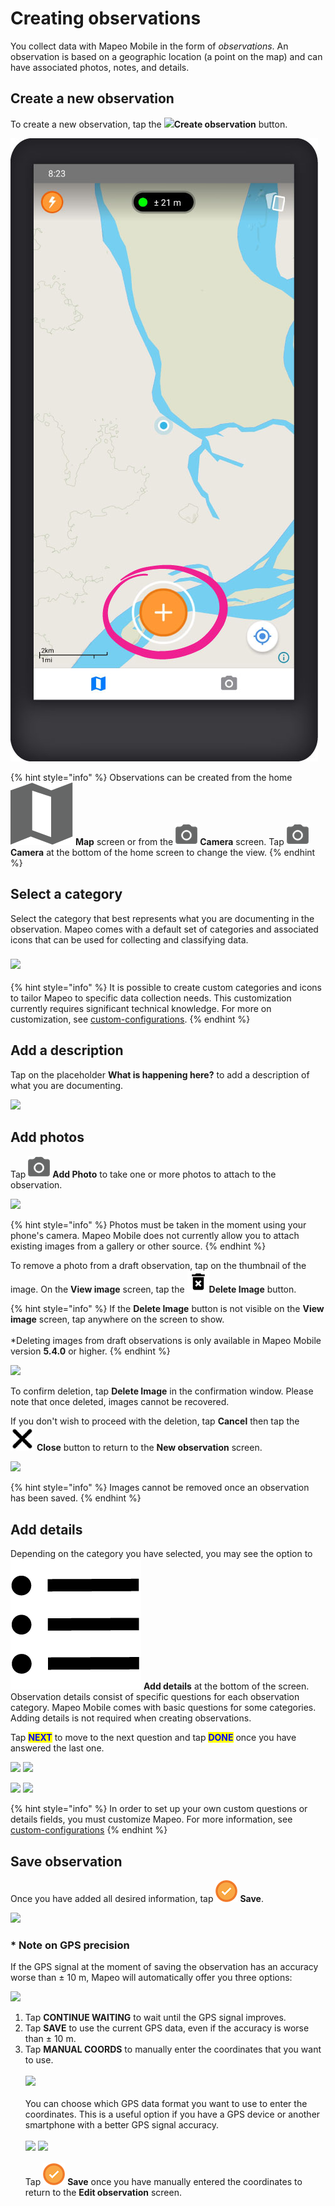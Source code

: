 # Creating observations

You collect data with Mapeo Mobile in the form of _observations_. An observation is based on a geographic location (a point on the map) and can have associated photos, notes, and details.

## Create a new observation

To create a new observation, tap the ![](../../.gitbook/assets/create\_observation.png)**Create observation** button.

&#x20;<img src="../../.gitbook/assets/Homescreen-Create_observation_button.jpg" alt="" data-size="original">

{% hint style="info" %}
Observations can be created from the home <img src="../../.gitbook/assets/app-icons_Map_view.png" alt="" data-size="line"> **Map** screen or from the <img src="../../.gitbook/assets/app icons_Photo-Camera.png" alt="" data-size="line"> **Camera** screen. Tap <img src="../../.gitbook/assets/app icons_Photo-Camera.png" alt="" data-size="line"> **Camera**  at the bottom of the home screen to change the view.
{% endhint %}

## Select a category

Select the category that best represents what you are documenting in the observation. Mapeo comes with a default set of categories and associated icons that can be used for collecting and classifying data.

### ![](../../.gitbook/assets/Categories\_screen.jpg)

{% hint style="info" %}
It is possible to create custom categories and icons to tailor Mapeo to specific data collection needs. This customization currently requires significant technical knowledge. For more on customization, see [custom-configurations](../customization-options/custom-configurations/ "mention").
{% endhint %}

## Add a description

Tap on the placeholder **What is happening here?** to add a description of what you are documenting.

&#x20;![](../../.gitbook/assets/Add\_description.jpg)

## Add photos

Tap <img src="../../.gitbook/assets/app icons_Photo-Camera.png" alt="" data-size="line"> **Add Photo** to take one or more photos to attach to the observation.

&#x20;![](../../.gitbook/assets/Mm\_new\_observation\_add\_photo.jpg)

{% hint style="info" %}
Photos must be taken in the moment using your phone's camera. Mapeo Mobile does not currently allow you to attach existing images from a gallery or other source.
{% endhint %}

To remove a photo from a draft observation, tap on the thumbnail of the image. On the **View image** screen, tap the <img src="../../.gitbook/assets/icon-delete_image_35px.png" alt="" data-size="line">**Delete Image** button.

{% hint style="info" %}
If the **Delete Image** button is not visible on the **View image** screen, tap anywhere on the screen to show.\
\
\*Deleting images from draft observations is only available in Mapeo Mobile version **5.4.0** or higher.
{% endhint %}

![](../../.gitbook/assets/Mm\_Delete\_photo\_button.jpg)&#x20;

To confirm deletion, tap **Delete Image** in the confirmation window. Please note that once deleted, images cannot be recovered.

If you don't wish to proceed with the deletion, tap **Cancel** then tap the <img src="../../.gitbook/assets/icon-close-35px.png" alt="" data-size="line"> **Close** button to return to the **New observation** screen.&#x20;

![](../../.gitbook/assets/Mm\_Delete\_photo\_confirmation.jpg)

{% hint style="info" %}
Images cannot be removed once an observation has been saved.
{% endhint %}

## Add details

Depending on the category you have selected, you may see the option to <img src="../../.gitbook/assets/app_icons_Details.png" alt="" data-size="line"> **Add details** at the bottom of the screen. Observation details consist of specific questions for each observation category. Mapeo Mobile comes with basic questions for some categories. Adding details is not required when creating observations.

Tap <mark style="color:blue;">**NEXT**</mark> to move to the next question and tap <mark style="color:blue;">**DONE**</mark> once you have answered the last one.

<mark style="color:red;"></mark>![](../../.gitbook/assets/Mm\_add\_details\_button\_475pxMed30.jpg)  <mark style="color:red;"></mark>  ![](../../.gitbook/assets/Mm\_details\_camp\_category\_select\_DONE.jpg)<mark style="color:red;"></mark>

![](../../.gitbook/assets/Mm\_View\_observation\_screen\_add\_details.jpg) ![](../../.gitbook/assets/Mm\_details\_camp\_category\_select\_DONE.jpg)

{% hint style="info" %}
In order to set up your own custom questions or details fields, you must customize Mapeo. For more information, see [custom-configurations](../customization-options/custom-configurations/ "mention")
{% endhint %}

## Save observation

Once you have added all desired information, tap <img src="../../.gitbook/assets/app_icons_save_35px.png" alt="" data-size="line"> **Save**.

![](../../.gitbook/assets/Mm\_Save\_observation.jpg)

### \* Note on GPS precision

If the GPS signal at the moment of saving the observation has an accuracy worse than ± 10 m, Mapeo will automatically offer you three options:

![](../../.gitbook/assets/Mm\_Weak\_GPS\_signal\_message.jpg)

1. Tap **CONTINUE WAITING** to wait until the GPS signal improves.
2. Tap **SAVE** to use the current GPS data, even if the accuracy is worse than ± 10 m.
3. Tap **MANUAL COORDS** to manually enter the coordinates that you want to use.\
   \
   ![](../../.gitbook/assets/Mm\_Weak\_GPS\_message\_manual\_coords\_option.jpg)\
   \
   You can choose which GPS data format you want to use to enter the coordinates. This is a useful option if you have a GPS device or another smartphone with a better GPS signal accuracy.\
   \
   ![](../../.gitbook/assets/Mm\_Enter\_coordinates\_screen\_format\_menu.jpg) ![](../../.gitbook/assets/Mm\_Enter\_coordinates\_screen-format\_options.jpg)\
   \
   Tap <img src="../../.gitbook/assets/app_icons_save_35px.png" alt="" data-size="line"> **Save** once you have manually entered the coordinates to return to the **Edit observation** screen.

